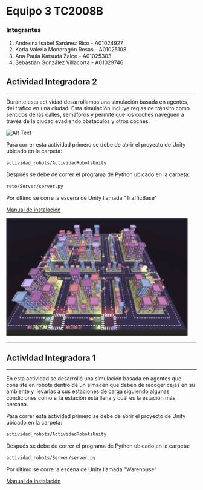 # Equipo 3 TC2008B

### Integrantes
1. Andreína Isabel Sanánez Rico - A01024927
2. Karla Valeria Mondragón Rosas - A01025108
4. Ana Paula Katsuda Zalce - A01025303
5. Sebastián González Villacorta - A01029746

## Actividad Integradora 2
---
Durante esta actividad desarrollamos una simulación basada en agentes, del tráfico en una ciudad. Esta simulación incluye reglas de tránsito como sentidos de las calles, semáforos y permite que los coches naveguen a través de la ciudad evadiendo obstáculos y otros coches.

![Alt Text](models\Images\ezgif-3-c44e33516b.gif)

Para correr esta actividad primero se debe de abrir el proyecto de Unity ubicado en la carpeta:
```bash
actividad_robots/ActividadRobotsUnity
```
Después se debe de correr el programa de Python ubicado en la carpeta:
```bash
reto/Server/server.py
```
Por último se corre la escena de Unity llamada "TrafficBase"

[Manual de instalación](https://github.com/sebasgonvitec/TC2008B_Equipo3/blob/main/reto/manual.mp4)

![Alt Text](models\Images\ezgif-3-e65fd56e96.gif)

---

## Actividad Integradora 1

---

En esta actividad se desarrolló una simulación basada en agentes que consiste en robots dentro de un almacén que deben de recoger cajas en su ambiente y llevarlas a sus estaciones de carga siguiendo algunas condiciones como si la estación está llena y cuál es la estación más cercana.

Para correr esta actividad primero se debe de abrir el proyecto de Unity ubicado en la carpeta:
```bash
actividad_robots/ActividadRobotsUnity
```
Después se debe de correr el programa de Python ubicado en la carpeta:
```bash
actividad_robots/Server/server.py
```
Por último se corre la escena de Unity llamada "Warehouse"

[Manual de instalación](https://github.com/sebasgonvitec/TC2008B_Equipo3/blob/main/reto/manual.mp4)
